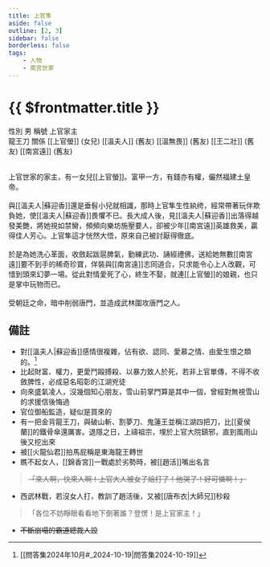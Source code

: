 ```yaml
---
title: 上官隼
aside: false
outline: [2, 3]
sidebar: false
borderless: false
tags:
    - 人物
    - 南宮世家
---
```


# {{ $frontmatter.title }}

<ChTabs position="bottom">
	<ChTab title="上官隼">
		<Ch src='/images/characters/special407/normal.png' position='right'/>
		<ChName nameZh='上官隼' nameEn='Shang Guan Zhun' position='right' />
		<ChTable>
			<ChTr>
				<ChTd isTitle=true>
					性別
				</ChTd>
				<ChTd>
					男
				</ChTd>
			</ChTr>
			<ChTr>
				<ChTd isTitle=true>
					稱號
				</ChTd>
				<ChTd>
					上官家主<br>龍王刀
				</ChTd>
			</ChTr>
			<ChTr>
				<ChTd isTitle=true position='center'>
					關係
				</ChTd>
			</ChTr>
			<ChTr>
				<ChTd position='center'>
					[[上官螢]] (女兒)
				</ChTd>
			</ChTr>
			<ChTr>
				<ChTd position='center'>
					[[溫夫人]] (舊友)
				</ChTd>
			</ChTr>
			<ChTr>
				<ChTd position='center'>
					[[溫無畏]] (舊友)
				</ChTd>
			</ChTr>
			<ChTr>
				<ChTd position='center'>
					[[王二壯]] (舊友)
				</ChTd>
			</ChTr>
			<ChTr>
				<ChTd position='center'>
					[[南宮遠]] (舊友)
				</ChTd>
			</ChTr>
		</ChTable>
	</ChTab>
</ChTabs>
<br><br>

上官世家的家主，有一女兒[[上官螢]]。富甲一方，有錢亦有權，儼然福建土皇帝。
<br><br>
與[[溫夫人|蘇迎香]]還是垂髫小兒就相識，那時上官隼生性紈绔，經常帶著玩伴欺負她，使[[溫夫人|蘇迎香]]畏懼不已。長大成人後，見[[溫夫人|蘇迎香]]出落得越發美艷，將她視如禁臠，頻頻向樂坊施壓要人，卻被少年[[南宮遠]]英雄救美，贏得佳人芳心。上官隼這才恍然大悟，原來自己被討厭得徹底。
<br><br>
於是為她洗心革面，收斂起跋扈脾氣，勤練武功、誦經禮佛，送給她無數[[南宮遠]]要不到手的稀奇珍寶，佯裝與[[南宮遠]]志同道合，只求能令心上人改觀，可惜到頭來幻夢一場。從此對情愛死了心，終生不娶，就連[[上官螢]]的娘親，也只是掌中玩物而已。
<br><br>
受朝廷之命，暗中削弱唐門，並造成武林圍攻唐門之人。

## 備註

- 對[[溫夫人|蘇迎香]]感情很複雜，佔有欲、認同、愛慕之情、由愛生恨之類的。[^1]
- 比起財富、權力，更愛鬥毆搏殺、以暴力致人於死，若非上官單傳，不得不收斂脾性，必成惡名昭彰的江湖兇徒
- 向來盛氣凌人，沒幾個知心朋友，雪山前掌門算是其中一個，曾經對無視雪山的求援信後悔過
- 官位御船監造，疑似是買來的
- 有一把金背龍王刀，與破山斬、割夢刀、鬼蓮王並稱江湖四把刀，比[[夏侯蘭]]的鐵骨傘還厲害。退隱之日，上禱祖宗，埋於上官大院鎮邪，直到風雨山後又挖出來
- 被[[火龍仙君]]拍馬屁稱是東海龍王轉世
- 瞧不起女人，[[錦香宮]]一戰處於劣勢時，被[[趙活]]嘴出名言
> ~~「來人啊，快來人啊！上官大人被女子給打了！他哭了！好可憐啊！」~~
- 西武林戰，若沒女人打，教訓了趙活後，又被[[唐布衣|大師兄]]秒殺
> 「各位不妨睜眼看看地下倒著誰？登愣！是上官家主！」
- ~~不斷崩塌的霸道總裁人設~~

[^1]: [[問答集2024年10月#_2024-10-19|問答集2024-10-19]]